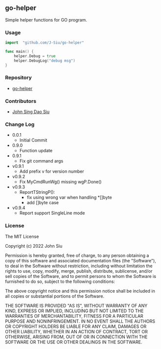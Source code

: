## go-helper

Simple helper functions for GO program.

### Usage

```go
import	"github.com/J-Siu/go-helper"

func main() {
	helper.Debug = true
	helper.DebugLog("debug msg")
}
```

### Repository

- [go-helper](https://github.com/J-Siu/go-helper)

### Contributors

- [John Sing Dao Siu](https://github.com/J-Siu)

### Change Log

- 0.0.1
  - Initial Commit
- 0.9.0
  - Function update
- 0.9.1
  - Fix git command args
- v0.9.1
  - Add prefix v for version number
- v0.9.2
  - Fix MyCmdRunWg() missing wgP.Done()
- v0.9.3
  - ReportTStringP():
    - fix using wrong var when handling *[]byte
    - add []byte case
- v0.9.4
  - Report support SingleLine mode

### License

The MIT License

Copyright (c) 2022 John Siu

Permission is hereby granted, free of charge, to any person obtaining a copy of this software and associated documentation files (the "Software"), to deal in the Software without restriction, including without limitation the rights to use, copy, modify, merge, publish, distribute, sublicense, and/or sell copies of the Software, and to permit persons to whom the Software is furnished to do so, subject to the following conditions:

The above copyright notice and this permission notice shall be included in all copies or substantial portions of the Software.

THE SOFTWARE IS PROVIDED "AS IS", WITHOUT WARRANTY OF ANY KIND, EXPRESS OR IMPLIED, INCLUDING BUT NOT LIMITED TO THE WARRANTIES OF MERCHANTABILITY, FITNESS FOR A PARTICULAR PURPOSE AND NONINFRINGEMENT. IN NO EVENT SHALL THE AUTHORS OR COPYRIGHT HOLDERS BE LIABLE FOR ANY CLAIM, DAMAGES OR OTHER LIABILITY, WHETHER IN AN ACTION OF CONTRACT, TORT OR OTHERWISE, ARISING FROM, OUT OF OR IN CONNECTION WITH THE SOFTWARE OR THE USE OR OTHER DEALINGS IN THE SOFTWARE.